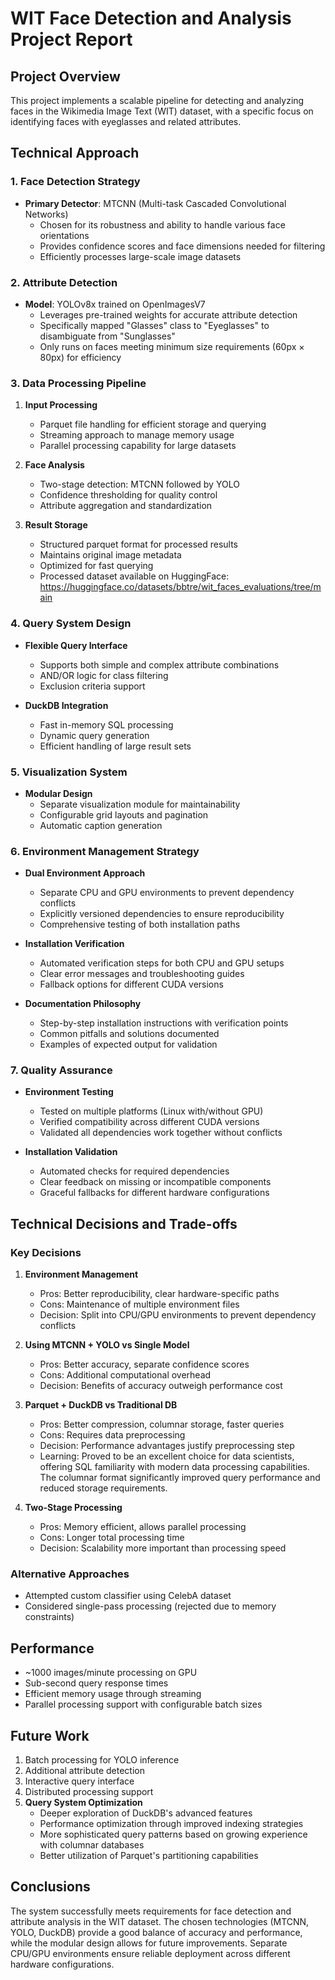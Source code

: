 # WIT Face Detection and Analysis Project Report

## Project Overview
This project implements a scalable pipeline for detecting and analyzing faces in the Wikimedia Image Text (WIT) dataset, with a specific focus on identifying faces with eyeglasses and related attributes.

## Technical Approach

### 1. Face Detection Strategy
- **Primary Detector**: MTCNN (Multi-task Cascaded Convolutional Networks)
  - Chosen for its robustness and ability to handle various face orientations
  - Provides confidence scores and face dimensions needed for filtering
  - Efficiently processes large-scale image datasets

### 2. Attribute Detection
- **Model**: YOLOv8x trained on OpenImagesV7
  - Leverages pre-trained weights for accurate attribute detection
  - Specifically mapped "Glasses" class to "Eyeglasses" to disambiguate from "Sunglasses"
  - Only runs on faces meeting minimum size requirements (60px × 80px) for efficiency

### 3. Data Processing Pipeline
1. **Input Processing**
   - Parquet file handling for efficient storage and querying
   - Streaming approach to manage memory usage
   - Parallel processing capability for large datasets

2. **Face Analysis**
   - Two-stage detection: MTCNN followed by YOLO
   - Confidence thresholding for quality control
   - Attribute aggregation and standardization

3. **Result Storage**
   - Structured parquet format for processed results
   - Maintains original image metadata
   - Optimized for fast querying
   - Processed dataset available on HuggingFace: https://huggingface.co/datasets/bbtre/wit_faces_evaluations/tree/main

### 4. Query System Design
- **Flexible Query Interface**
  - Supports both simple and complex attribute combinations
  - AND/OR logic for class filtering
  - Exclusion criteria support
  
- **DuckDB Integration**
  - Fast in-memory SQL processing
  - Dynamic query generation
  - Efficient handling of large result sets

### 5. Visualization System
- **Modular Design**
  - Separate visualization module for maintainability
  - Configurable grid layouts and pagination
  - Automatic caption generation

### 6. Environment Management Strategy
- **Dual Environment Approach**
  - Separate CPU and GPU environments to prevent dependency conflicts
  - Explicitly versioned dependencies to ensure reproducibility
  - Comprehensive testing of both installation paths

- **Installation Verification**
  - Automated verification steps for both CPU and GPU setups
  - Clear error messages and troubleshooting guides
  - Fallback options for different CUDA versions

- **Documentation Philosophy**
  - Step-by-step installation instructions with verification points
  - Common pitfalls and solutions documented
  - Examples of expected output for validation

### 7. Quality Assurance
- **Environment Testing**
  - Tested on multiple platforms (Linux with/without GPU)
  - Verified compatibility across different CUDA versions
  - Validated all dependencies work together without conflicts

- **Installation Validation**
  - Automated checks for required dependencies
  - Clear feedback on missing or incompatible components
  - Graceful fallbacks for different hardware configurations

## Technical Decisions and Trade-offs

### Key Decisions
1. **Environment Management**
   - Pros: Better reproducibility, clear hardware-specific paths
   - Cons: Maintenance of multiple environment files
   - Decision: Split into CPU/GPU environments to prevent dependency conflicts

2. **Using MTCNN + YOLO vs Single Model**
   - Pros: Better accuracy, separate confidence scores
   - Cons: Additional computational overhead
   - Decision: Benefits of accuracy outweigh performance cost

3. **Parquet + DuckDB vs Traditional DB**
   - Pros: Better compression, columnar storage, faster queries
   - Cons: Requires data preprocessing
   - Decision: Performance advantages justify preprocessing step
   - Learning: Proved to be an excellent choice for data scientists, offering SQL familiarity
     with modern data processing capabilities. The columnar format significantly improved
     query performance and reduced storage requirements.

4. **Two-Stage Processing**
   - Pros: Memory efficient, allows parallel processing
   - Cons: Longer total processing time
   - Decision: Scalability more important than processing speed

### Alternative Approaches
- Attempted custom classifier using CelebA dataset
- Considered single-pass processing (rejected due to memory constraints)

## Performance

- ~1000 images/minute processing on GPU
- Sub-second query response times
- Efficient memory usage through streaming
- Parallel processing support with configurable batch sizes

## Future Work

1. Batch processing for YOLO inference
2. Additional attribute detection
3. Interactive query interface
4. Distributed processing support
5. **Query System Optimization**
   - Deeper exploration of DuckDB's advanced features
   - Performance optimization through improved indexing strategies
   - More sophisticated query patterns based on growing experience with columnar databases
   - Better utilization of Parquet's partitioning capabilities

## Conclusions
The system successfully meets requirements for face detection and attribute analysis in the WIT dataset. The chosen technologies (MTCNN, YOLO, DuckDB) provide a good balance of accuracy and performance, while the modular design allows for future improvements. Separate CPU/GPU environments ensure reliable deployment across different hardware configurations.
